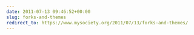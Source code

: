 ```yaml
---
date: 2011-07-13 09:46:52+00:00
slug: forks-and-themes
redirect_to: https://www.mysociety.org/2011/07/13/forks-and-themes/
---
```


